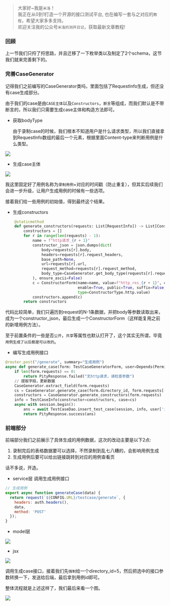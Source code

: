 > 大家好~我是`米洛`！<br/>
> 我正在从0到1打造一个开源的接口测试平台, 也在编写一套与之对应的`教程`，希望大家多多支持。<br/>
> 欢迎关注我的公众号`米洛的测开日记`，获取最新文章教程! 

### 回顾

  上一节我们只捋了捋思路，并且迁移了一下枚举类以及制定了2个schema，这节我们就来完善剩下的。
  
### 完善CaseGenerator

  记得我们之前编写的CaseGenerator类吗，里面包括了RequestInfo生成，但还没有case生成部分。
  
  由于我们的case是由`CASE主体`以及`Constructors`，`断言`等组成，而我们默认是不带断言的，所以我们只需要生成case主体和构造方法即可。
  
- 获取bodyType  

  由于录制case的时候，我们根本不知道用户是什么请求类型，所以我们直接拿到RequestInfo数组的最后一个元素，根据里面Content-type来判断用例是什么类型。
  

![](https://static.pity.fun/picture/20220617225853.png)
  
- 生成case主体

![](https://static.pity.fun/picture/20220617225646.png)

  我这里固定好了用例名称为`录制用例`+对应的时间戳（防止重复），但其实后续我们会进一步升级，让用户生成用例的时候有一些选项。
  
  接着我们给一些用例的初始值，得到最终这个结果。
  
- 生成constructors

```python
    @staticmethod
    def generate_constructors(requests: List[RequestInfo]) -> List[ConstructorForm]:
        constructors = []
        for r in range(len(requests) - 1):
            name = f"http请求_{r + 1}"
            constructor_json = json.dumps(dict(
                body=requests[r].body,
                headers=requests[r].request_headers,
                base_path=None,
                url=requests[r].url,
                request_method=requests[r].request_method,
                body_type=CaseGenerator.get_body_type(requests[r].request_headers),
            ), ensure_ascii=False)
            c = ConstructorForm(name=name, value=f"http_res_{r + 1}", constructor_json=constructor_json,
                                enable=True, public=True, suffix=False, index=r + 1,
                                type=ConstructorType.http.value)
            constructors.append(c)
        return constructors
```
  
  代码比较简单，我们只遍历到request的N-1条数据，并把body等参数读取出来，成为一个constructor_json，最后生成一个ConstructorForm（这样能复用之前的新增用例方法）。
  
  至于前置条件的一些是否`公开`，`共享`等属性也默认打开了，这个其实无所谓，毕竟`用例生成了以后都是可以改的`。
  
- 编写生成用例接口

```python
@router.post("/generate", summary="生成用例")
async def generate_case(form: TestCaseGeneratorForm, user=Depends(Permission()), session=Depends(get_session)):
    if len(form.requests) == 0:
        return PityResponse.failed("无http请求，请检查参数")
    // 提取字段，更新数据
    CaseGenerator.extract_field(form.requests)
    cs = CaseGenerator.generate_case(form.directory_id, form.requests[-1])
    constructors = CaseGenerator.generate_constructors(form.requests)
    info = TestCaseInfo(constructor=constructors, case=cs)
    async with session.begin():
        ans = await TestCaseDao.insert_test_case(session, info, user['id'])
        return PityResponse.success(ans)
```

### 前端部分

  前端部分我们之前展示了具体生成的用例数据，这次的改动主要是以下2点:
  
1. 录制完后的表格数据要可以选择，不然录制到乱七八糟的，会影响用例生成
2. 生成用例后要可以给出链接跳转到对应的用例查看页

  话不多说，开造。
  
- service层 调用生成用例接口
  
```js
// 生成用例
export async function generateCase(data) {
  return request(`${CONFIG.URL}/testcase/generate`, {
    headers: auth.headers(),
    data,
    method: 'POST'
  });
}
```

- model层

![](https://static.pity.fun/picture/20220617232532.png)

- jsx

![](https://static.pity.fun/picture/20220617233548.png)

  调用生成case接口，接着我们先`强制`给一个directory_id=5，然后把选中的接口参数转换一下，发送给后端，最后拿到用例id即可。
  
  整体流程就是上述这样了，我们最后来看一个图。

![](https://static.pity.fun/picture/%E5%8A%A822.gif)


  


